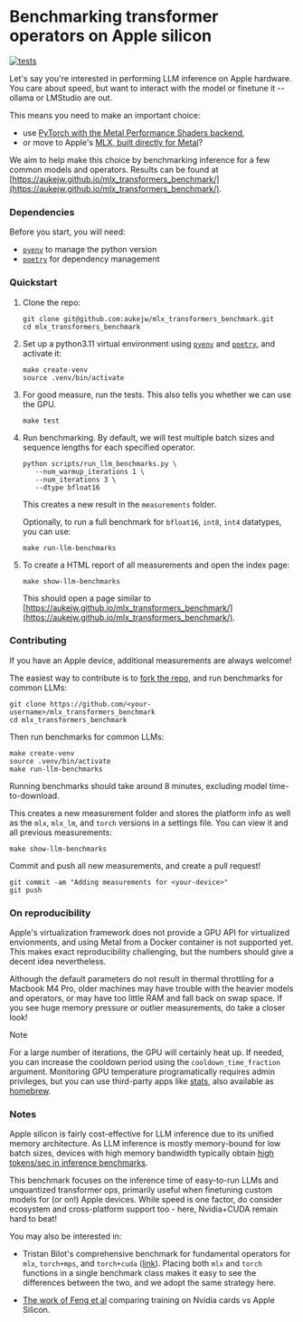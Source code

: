 # Benchmarking transformer operators on Apple silicon

[![tests](https://github.com/aukejw/mlx_transformers_benchmark/actions/workflows/tests.yaml/badge.svg)](https://github.com/aukejw/mlx_transformers_benchmark/actions/workflows/tests.yaml)

Let's say you're interested in performing LLM inference on Apple hardware. You care about 
speed, but want to interact with the model or finetune it -- ollama or LMStudio are out.

This means you need to make an important choice: 

- use [PyTorch with the Metal Performance Shaders backend](https://pytorch.org/docs/stable/notes/mps.html),
- or move to Apple's [MLX, built directly for Metal](https://github.com/ml-explore/mlx)?

We aim to help make this choice by benchmarking inference for a few common models and operators. 
Results can be found at 
[https://aukejw.github.io/mlx_transformers_benchmark/](https://aukejw.github.io/mlx_transformers_benchmark/).


### Dependencies

Before you start, you will need:
 - [`pyenv`](https://github.com/pyenv/pyenv) to manage the python version
 - [`poetry`](https://python-poetry.org/) for dependency management

### Quickstart

1. Clone the repo:
   ```
   git clone git@github.com:aukejw/mlx_transformers_benchmark.git
   cd mlx_transformers_benchmark
   ```

2. Set up a python3.11 virtual environment using 
   [`pyenv`](https://github.com/pyenv/pyenv) and 
   [`poetry`](https://python-poetry.org/), and activate it:
   ```
   make create-venv
   source .venv/bin/activate
   ```

3. For good measure, run the tests. This also tells you whether we can use the GPU.
   ```
   make test
   ```

3. Run benchmarking. By default, we will test multiple batch sizes and sequence lengths for each specified operator. 
   ```
   python scripts/run_llm_benchmarks.py \
      --num_warmup_iterations 1 \
      --num_iterations 3 \
      --dtype bfloat16 
   ```
   This creates a new result in the `measurements` folder.

   Optionally, to run a full benchmark for `bfloat16`, `int8`, `int4` datatypes, you can use:
   ``` 
   make run-llm-benchmarks
   ```

4. To create a HTML report of all measurements and open the index page:
   ```
   make show-llm-benchmarks
   ```

   This should open a page similar to 
   [https://aukejw.github.io/mlx_transformers_benchmark/](https://aukejw.github.io/mlx_transformers_benchmark/).


### Contributing

If you have an Apple device, additional measurements are always welcome! 

The easiest way to contribute is to [fork the repo]( https://github.com/aukejw/mlx_transformers_benchmark/fork), and run benchmarks for common LLMs:
```
git clone https://github.com/<your-username>/mlx_transformers_benchmark
cd mlx_transformers_benchmark
```
Then run benchmarks for common LLMs:
```
make create-venv
source .venv/bin/activate
make run-llm-benchmarks
```
Running benchmarks should take around 8 minutes, excluding model time-to-download. 

This creates a new measurement folder and stores the platform info as well as the `mlx`, `mlx_lm`, and 
`torch` versions in a settings file. You can view it and all previous measurements:
```
make show-llm-benchmarks
```

Commit and push all new measurements, and create a pull request!
```
git commit -am "Adding measurements for <your-device>"
git push
```


### On reproducibility

Apple's virtualization framework does not provide a GPU API for virtualized envionments, 
and using Metal from a Docker container is not supported yet. This makes exact reproducibility 
challenging, but the numbers should give a decent idea nevertheless. 

Although the default parameters do not result in thermal throttling for a Macbook M4 Pro, older
machines may have trouble with the heavier models and operators, or may have too little RAM and 
fall back on swap space. If you see huge memory pressure or outlier measurements, do take a closer look!

> [!NOTE] 
> For a large number of iterations, the GPU will certainly heat up. If needed, you can 
increase the cooldown period using the `cooldown_time_fraction` argument. Monitoring GPU 
temperature programatically requires admin privileges, but you can use third-party apps like 
[stats](https://github.com/exelban/stats), also available as [homebrew](https://formulae.brew.sh/cask/stats).


### Notes

Apple silicon is fairly cost-effective for LLM inference due to its unified memory architecture.
As LLM inference is mostly memory-bound for low batch sizes, devices with high memory bandwidth 
typically obtain 
[high tokens/sec in inference benchmarks](https://github.com/ggml-org/llama.cpp/discussions/4167).

This benchmark focuses on the inference time of easy-to-run LLMs and unquantized transformer ops, primarily 
useful when finetuning custom models for (or on!) Apple devices. While speed is one factor,
do consider ecosystem and cross-platform support too - here, Nvidia+CUDA remain hard to beat!  

You may also be interested in:
- Tristan Bilot's comprehensive benchmark for fundamental operators for `mlx`, 
  `torch+mps`, and `torch+cuda` ([link](https://github.com/TristanBilot/mlx-benchmark)). Placing both `mlx` 
  and `torch` functions in a single benchmark class makes it easy to see the differences between the 
  two, and we adopt the same strategy here.

- [The work of Feng et al](https://arxiv.org/pdf/2501.14925) comparing training on Nvidia cards vs Apple Silicon. 
